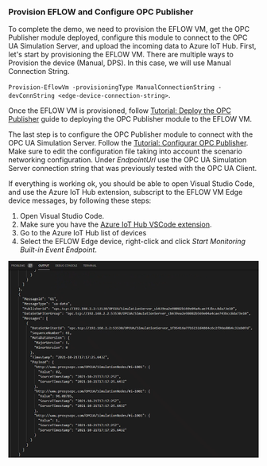 ### Provision EFLOW and Configure OPC Publisher
To complete the demo, we need to provision the EFLOW VM, get the OPC Publisher module deployed, configure this module to connect to the OPC UA Simulation Server, and upload the incoming data to Azure IoT Hub.
First, let's start by provisioning the EFLOW VM. There are multiple ways to Provision the device (Manual, DPS). In this case, we will use Manual Connection String. 

`Provision-EflowVm -provisioningType ManualConnectionString -devConnString <edge-device-connection-string>`.

Once the EFLOW VM is provisioned, follow [Tutorial: Deploy the OPC Publisher](https://docs.microsoft.com/en-us/azure/industrial-iot/tutorial-publisher-deploy-opc-publisher-standalone) guide to deploying the OPC Publisher module to the EFLOW VM.

The last step is to configure the OPC Publisher module to connect with the OPC UA Simulation Server. Follow the [Tutorial: Configurar OPC Publisher](https://docs.microsoft.com/en-us/azure/industrial-iot/tutorial-publisher-configure-opc-publisher). Make sure to edit the configuration file taking into account the scenario networking configuration. Under _EndpointUrl_ use the OPC UA Simulation Server connection string that was previously tested with the OPC UA Client. 

If everything is working ok, you should be able to open Visual Studio Code, and use the Azure IoT Hub extension, subscript to the EFLOW VM Edge device messages, by following these steps:

1. Open Visual Studio Code.
2. Make sure you have the [Azure IoT Hub VSCode extension](https://marketplace.visualstudio.com/items?itemName=vsciot-vscode.azure-iot-toolkit).
3. Go to the Azure IoT Hub list of devices
4. Select the EFLOW Edge device, right-click and click _Start Monitoring Built-in Event Endpoint_.

![VsCode Output](./../images/vscode-output.png)
